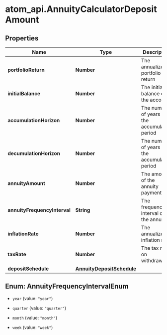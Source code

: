 # atom_api.AnnuityCalculatorDepositAmount

## Properties
Name | Type | Description | Notes
------------ | ------------- | ------------- | -------------
**portfolioReturn** | **Number** | The annualized portfolio return | 
**initialBalance** | **Number** | The initial balance of the account | 
**accumulationHorizon** | **Number** | The number of years in the accumulation period | 
**decumulationHorizon** | **Number** | The number of years in the accumulation period | 
**annuityAmount** | **Number** | The amount of the annuity payments | 
**annuityFrequencyInterval** | **String** | The frequency interval of the annuity | [optional] [default to &#39;year&#39;]
**inflationRate** | **Number** | The annualized inflation rate | [optional] 
**taxRate** | **Number** | The tax rate on withdrawals | [optional] 
**depositSchedule** | [**AnnuityDepositSchedule**](AnnuityDepositSchedule.md) |  | [optional] 


<a name="AnnuityFrequencyIntervalEnum"></a>
## Enum: AnnuityFrequencyIntervalEnum


* `year` (value: `"year"`)

* `quarter` (value: `"quarter"`)

* `month` (value: `"month"`)

* `week` (value: `"week"`)




